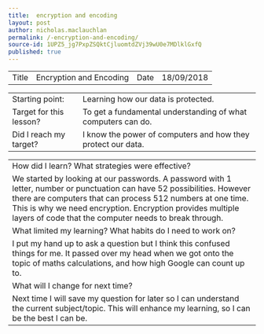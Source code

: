 ```yaml
---
title:  encryption and encoding
layout: post
author: nicholas.maclauchlan
permalink: /-encryption-and-encoding/
source-id: 1UPZ5_jg7PxpZSQktCjluomtdZVj39wU0e7MDlklGxfQ
published: true
---
```

<table>
  <tr>
    <td>Title </td>
    <td>Encryption and Encoding</td>
    <td>Date</td>
    <td>18/09/2018</td>
  </tr>
</table>


<table>
  <tr>
    <td>Starting point:</td>
    <td>Learning how our data is protected.</td>
  </tr>
  <tr>
    <td>Target for this lesson?</td>
    <td>To get a fundamental understanding of what computers can do.</td>
  </tr>
  <tr>
    <td>Did I reach my target?</td>
    <td>I know the power of computers and how they protect our data.</td>
  </tr>
</table>


<table>
  <tr>
    <td>How did I learn? What strategies were effective?</td>
  </tr>
  <tr>
    <td>We started by looking at our passwords. A password with 1 letter, number or punctuation can have 52 possibilities. However  there are computers that can process 512 numbers at one time. This is why we need encryption. Encryption provides multiple layers of code that the computer needs to break through.</td>
  </tr>
  <tr>
    <td>What limited my learning? What habits do I need to work on?</td>
  </tr>
  <tr>
    <td>I put my hand up to ask a question but I think this confused things for me. It passed over my head when we got onto the topic of maths calculations, and how high Google can count up to.</td>
  </tr>
  <tr>
    <td>What will I change for next time? </td>
  </tr>
  <tr>
    <td>Next time I will save my question for later so I can understand the current subject/topic. This will enhance my learning, so I can be the best I can be.</td>
  </tr>
</table>


